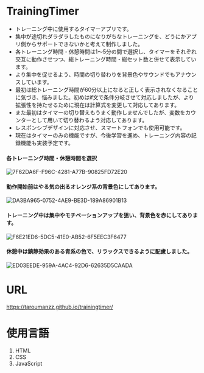 # TrainingTimer
- トレーニング中に使用するタイマーアプリです。
- 集中が途切れダラダラしたものになりがちなトレーニングを、どうにかアプリ側からサポートできないかと考えて制作しました。
- 各トレーニング時間・休憩時間は1〜5分の間で選択し、タイマーをそれぞれ交互に動作させつつ、総トレーニング時間・総セット数と併せて表示しています。
- より集中を促せるよう、時間の切り替わりを背景色やサウンドでもアナウンスしています。
- 最初は総トレーニング時間が60分以上になると正しく表示されなくなることに気づき、悩みました。初めはif文で条件分岐させて対応しましたが、より拡張性を持たせるために現在は計算式を変更して対応してあります。
- また最初はタイマーの切り替えもうまく動作しませんでしたが、変数をカウンターとして用いて切り替わるよう対応してあります。
- レスポンシブデザインに対応させ、スマートフォンでも使用可能です。
- 現在はタイマーのみの機能ですが、今後学習を進め、トレーニング内容の記録機能も実装予定です。

#### 各トレーニング時間・休憩時間を選択 
![7F62DA6F-F96C-4281-A77B-90825FD72E20](https://github.com/taroumanzz/trainingtimer/assets/132829933/f22582a9-99e7-487f-b815-33731cc4ebab)

#### 動作開始前はやる気の出るオレンジ系の背景色にしてあります。  
![DA3BA965-0752-4AE9-BE3D-189A86901B13](https://github.com/taroumanzz/trainingtimer/assets/132829933/6ad9d8fa-9276-4141-9535-c5a4fbe12111)

#### トレーニング中は集中やモチベーションアップを狙い、背景色を赤にしてあります。  
![F6E21ED6-5DC5-41E0-AB52-6F5EEC3F6477](https://github.com/taroumanzz/trainingtimer/assets/132829933/7d4b6727-7043-4df0-bb3d-6581de571de8)

#### 休憩中は鎮静効果のある青系の色で、リラックスできるように配慮しました。  
![ED03EEDE-959A-4AC4-92D6-62635D5CAADA](https://github.com/taroumanzz/trainingtimer/assets/132829933/22a22233-68a9-4703-84d9-6a3cdb6d4e0b)

# URL
https://taroumanzz.github.io/trainingtimer/

# 使用言語
1. HTML
2. CSS
3. JavaScript
